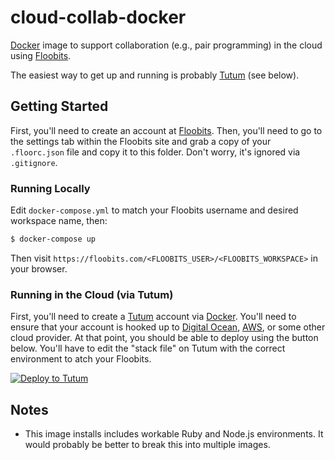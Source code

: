# cloud-collab-docker

[Docker][docker] image to support collaboration (e.g., pair programming) in the cloud using [Floobits][floobits].

The easiest way to get up and running is probably [Tutum][tutum] (see below).

## Getting Started

First, you'll need to create an account at [Floobits][floobits]. Then, you'll need to go to the settings tab within the Floobits site and grab a copy of your `.floorc.json` file and copy it to this folder. Don't worry, it's ignored via `.gitignore`.

### Running Locally

Edit `docker-compose.yml` to match your Floobits username and desired workspace name, then:

```bash
$ docker-compose up
```

Then visit `https://floobits.com/<FLOOBITS_USER>/<FLOOBITS_WORKSPACE>` in your browser.

### Running in the Cloud (via Tutum)

First, you'll need to create a [Tutum][tutum] account via [Docker][docker]. You'll need to ensure that your account is hooked up to [Digital Ocean][digitalocean], [AWS][aws], or some other cloud provider. At that point, you should be able to deploy using the button below. You'll have to edit the "stack file" on Tutum with the correct environment to atch your Floobits.

[![Deploy to Tutum](https://s.tutum.co/deploy-to-tutum.svg)](https://dashboard.tutum.co/stack/deploy/)



## Notes

- This image installs includes workable Ruby and Node.js environments. It would probably be better to break this into multiple images.


<!-- references -->
[docker]:https://www.docker.com/
[floobits]:https://floobits.com/
[tutum]:https://tutum.co/
[digitalocean]:https://www.digitalocean.com/
[aws]:https://aws.amazon.com/
